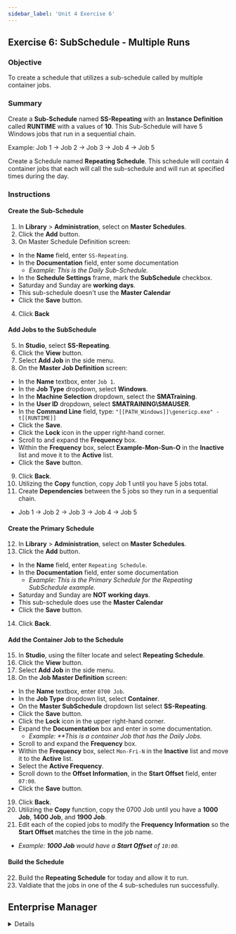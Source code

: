 ```yaml
---
sidebar_label: 'Unit 4 Exercise 6'
---
```


## Exercise 6: SubSchedule - Multiple Runs

### Objective

To create a schedule that utilizes a sub-schedule called by multiple container jobs.

### Summary

Create a **Sub-Schedule** named **SS-Repeating** with an **Instance Definition** called **RUNTIME** with a values of **10**. This Sub-Schedule will have 5 Windows jobs that run in a sequential chain. 

Example: Job 1 &rarr; Job 2 &rarr; Job 3 &rarr; Job 4 &rarr; Job 5

Create a Schedule named **Repeating Schedule**. This schedule will contain 4 container jobs that each will call the sub-schedule and will run at specified times during the day.

### Instructions
 
#### Create the Sub-Schedule

1.	In **Library** > **Administration**, select on **Master Schedules**. 
2.	Click the **Add** button. 
3. On Master Schedule Definition screen:
* In the **Name** field, enter ```SS-Repeating```. 
* In the **Documentation** field, enter some documentation
  * _Example: This is the Daily Sub-Schedule._
* In the **Schedule Settings** frame, mark the **SubSchedule** checkbox.
* Saturday and Sunday are **working days**.
* This sub-schedule doesn't use the **Master Calendar**
* Click the **Save** button.
4. Click **Back**

#### Add Jobs to the SubSchedule

5.	In **Studio**, select **SS-Repeating**. 
6.	Click the **View** button. 
7.  Select **Add Job** in the side menu.
8.  On the **Master Job Definition** screen:
* In the **Name** textbox, enter ```Job 1```.
* In the **Job Type** dropdown, select **Windows**.
* In the **Machine Selection** dropdown, select the **SMATraining**. 
* In the **User ID** dropdown, select **SMATRAINING\SMAUSER**. 
* In the **Command Line** field, type: ```"[[PATH_Windows]]\genericp.exe" -t[[RUNTIME]]```
* Click the **Save**. 
* Click the **Lock** icon in the upper right-hand corner.
* Scroll to and expand the **Frequency** box.
* Within the **Frequency** box, select **Example-Mon-Sun-O** in the **Inactive** list and move it to the **Active** list. 
* Click the **Save** button.
9.  Click **Back**.
10.  Utilizing the **Copy** function, copy Job 1 until you have 5 jobs total.
11.	Create **Dependencies** between the 5 jobs so they run in a sequential chain.
* Job 1 &rarr; Job 2 &rarr; Job 3 &rarr; Job 4 &rarr; Job 5

#### Create the Primary Schedule

12.	In **Library** > **Administration**, select on **Master Schedules**. 
13.	Click the **Add** button. 
* In the **Name** field, enter ```Repeating Schedule```. 
* In the **Documentation** field, enter some documentation
  * _Example: This is the Primary Schedule for the Repeating SubSchedule example._
* Saturday and Sunday are **NOT working days**.
* This sub-schedule does use the **Master Calendar**
* Click the **Save** button.
14. Click **Back**.

#### Add the Container Job to the Schedule

15.	In **Studio**, using the filter locate and select **Repeating Schedule**. 
16. Click the **View** button.
17.	Select **Add Job** in the side menu. 
18. On the **Job Master Definition** screen:
* In the **Name** textbox, enter ```0700 Job```. 
* In the **Job Type** dropdown list, select **Container**.
* On the **Master SubSchedule** dropdown list select **SS-Repeating**.
* Click the **Save** button.
* Click the **Lock** icon in the upper right-hand corner.
* Expand the **Documentation** box and enter in some documentation.
  * _Example: **This is a container Job that has the Daily Jobs._
* Scroll to and expand the **Frequency** box.
* Within the **Frequency** box, select ```Mon-Fri-N``` in the **Inactive** list and move it to the **Active** list. 
* Select the **Active Frequency**. 
* Scroll down to the **Offset Information**, in the **Start Offset** field, enter ```07:00```.
* Click the **Save** button.
19. Click **Back**.
20. Utilizing the **Copy** function, copy the 0700 Job until you have a **1000 Job**, **1400 Job**, and **1900 Job**.
21. Edit each of the copied jobs to modify the **Frequency Information** so the **Start Offset** matches the time in the job name.
* _Example: **1000 Job** would have a **Start Offset** of ```10:00```._

#### Build the Schedule

22.	Build the **Repeating Schedule** for today and allow it to run.
23. Valdiate that the jobs in one of the 4 sub-schedules run successfully.

## Enterprise Manager

<details>

:::tip [Walkthrough Video - Unit 4 Exercise 6](../static/videobasic/U4E6.mp4)

:::

**Create the SubSchedule**  

1.	Under the **Administration** topic, Double-Click on **Schedule Master**. 
2.	Click the **Add** button on the **Schedule Master** toolbar. 
3.	In the **Name** textbox, enter **SS-Repeating**. 
4.	In the **Documentation** textbox, enter This is the Daily SubSchedule.
5.	In the **Start Time** box, notice the default of ```00:00``` (midnight).
6.	Keep the defaults selected for the **Workdays per Week** for the Schedule to run.
7.	In the **Schedule Properties** frame, mark the **SubSchedule** checkbox.
8.	Click the **Save** button on the Schedule Master toolbar.
9.	Click the **Instance Definition** tab and type the **Instance** in the **Define Property Values** field: ```RUNTIME=10```
10.	Press the **Add** button 
11.	Save the **SS-Repeating** and close the Schedule Master tab.

**Add Jobs to the SubSchedule**

12.	Under the **Administration** topic, Double-Click on **Job Master**. 
13.	Select the **SS-Repeating** Schedule.
14.	Click the **Add** button on the **Job Master** toolbar. 
15.	In the **Name** textbox, enter **Daily Job 1**.
16.	In the **Job Type** drop-down list, select **Windows**.
17.	In the **Primary Machine** drop-down list, select the **SMATraining** machine. 
18.	In the **User ID** drop-down list, select ```SMATRAINING\SMAUSER```. 
19.	In the **Command Line**, type **Ctrl+F** and select the command line that looks like this:
```"[[MI.PathWindows]]\genericp.exe" -t[[RUNTIME]] -e0```
20.	Click the **Save** button on the **Job Master** toolbar. 
21.	Click the **Frequency** tab.
22.	Within the **Frequency** list frame, click the **Add** button.
23.	Click inside the option button to Use existing **Frequency**.
24.	In the **Frequency** drop-down list, select **Mon-Fri-N**. 
25.	Click **Next**.
26.	Click the **Finish** button.
27.	Add **Documentation** to the Job.
28.	On the **Job Master** toolbar, be sure you have the **SS-Repeating** selected and click the **Copy** button or press **Ctrl+Insert**. 
29.	Name the Job **Daily Job 2**.
30.	Click **OK**.
31.	Change the **Documentation** if needed.
32.	Repeat steps 27 to 30 to create Jobs **Daily Job 3**, **Daily Job 4**, and **Daily Job 5**.
33.	Close the **Job Master** tab and use **Workflow Designer** to create **Dependencies**.
34.	Close the **Workflow Designer** tab when finished.

**Create the Primary Schedule**

35.	Under the **Administration** topic, Double-Click on **Schedule Master**. 
36.	Click the **Add** button on the **Schedule Master** toolbar. 
37.	In the **Name** textbox, enter **Repeating Schedule**. 
38.	In the **Documentation** textbox, enter **This is the Primary Schedule for the Repeating SubSchedule example**.
39.	In the **Start Time** box, notice the default of ```00:00``` (midnight).
40.	Keep the default selected for the **Workdays per Week** for the Schedule to run.
41.	Click the **Save** button on the **Schedule Master** toolbar.
42.	Close the **Schedule Master** tab.

**Add the SubSchedule as a Container Job into the Primary Schedule**

43.	Under the **Administration** topic, Double-Click on **Job Master**. 
44.	Select the **Repeating Schedule** from the Schedule drop-down list.
45.	Click the **Add** button on the **Job Master** toolbar. 
46.	In the **Name** textbox, enter **0700 Job**. 
47.	In the **Job Type** drop-down list, select **Container**.
48.	On the **Schedule to run as SubSchedule** drop-down list select the **SS-Repeating**.
49.	Click the **Save** button on the **Job Master** toolbar.
50.	Click the **Frequency** tab.
51.	Within the **Frequency list** frame, click the **Add** button.
52.	Click inside the option button to **Use existing Frequency**.
53.	In the Frequency drop-down list, select **Mon-Fri-N**.
54.	Click **Next** and then **Finish**.
55.	In the **Start Offset** box, enter ```07:00```.
56.	Click the **Save** button on the **Job Master** toolbar.
57.	Click the **Documentation** tab.
58.	In the **Documentation** textbox, enter **This is a container Job that has the Daily Jobs**.
59.	Click the **Save** button on the **Job Master** toolbar.
60.	Still on the **Job Master** Toolbar, click the **Copy** button. 
61.	Name the Job **1000 Job**.
62.	Click **OK**.
63.	Click the **Frequency** tab.
64.	Update the **Start Offset** box to ```10:00``` and **Save** the Job.
65.	Repeat steps 59 to 63 creating a **1400 Job** and a **1900 Job** running at ```2 pm``` and ```7 pm```. You will need to change the **Start Offset** for these Jobs. Change the Documentation if needed.
66.	Close all tabs.

**Build the Schedule**

67.	Under the **Operation** topic, Double-Click **Schedule Build**.
68.	Is the SubSchedule visible? Why?
69.	Click the **Repeating Schedule** and click the **Build** button.
70.	On the **Build Properties** screen, leave **On Hold** selected and click **OK**. This will build the Schedule for **today only**.
71.	Close the Build Schedules screen.
72.	Under **Operations**, open the **List** or **Matrix** view or use **Solution Manager** to check the results.
73.	**Release the Schedule** and let the Jobs run.

</details>